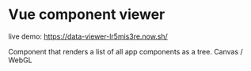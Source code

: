 # Vue component viewer

live demo: https://data-viewer-lr5mis3re.now.sh/

Component that renders a list of all app components as a tree. Canvas / WebGL
